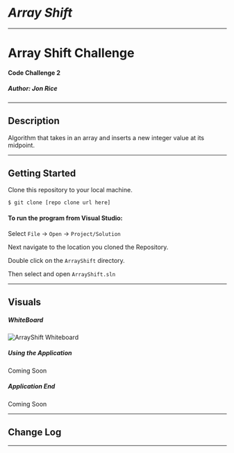 # ***Array Shift***
------------------------------

# Array Shift Challenge
#### Code Challenge 2
##### *Author: Jon Rice*

------------------------------

## Description
Algorithm that takes in an array and inserts a new integer value at its midpoint. 

------------------------------

## Getting Started
Clone this repository to your local machine.
```
$ git clone [repo clone url here]
```
#### To run the program from Visual Studio:
Select ```File``` -> ```Open``` -> ```Project/Solution```

Next navigate to the location you cloned the Repository.

Double click on the ```ArrayShift``` directory.

Then select and open ```ArrayShift.sln```

------------------------------

## Visuals


##### WhiteBoard
![ArrayShift Whiteboard](https://user-images.githubusercontent.com/47017138/59377372-f0c0d400-8d06-11e9-8430-5b1f7153dbc1.jpg)
##### Using the Application
Coming Soon
##### Application End
Coming Soon 

------------------------------

## Change Log


------------------------------
